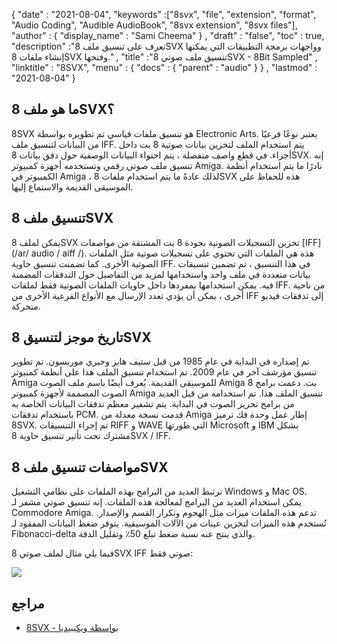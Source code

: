 {
  "date" : "2021-08-04",
  "keywords" :["8svx", "file", "extension", "format", "Audio Coding", "Audible AudioBook", "8svx extension", "8svx files"],
  "author" : {
    "display_name" : "Sami Cheema"
} ,
  "draft" : "false",
  "toc" : true,
  "description" :"تعرف على تنسيق ملف 8SVX وواجهات برمجة التطبيقات التي يمكنها إنشاء ملفات 8SVX وفتحها." ,
  "title" :"تنسيق ملف صوتي 8SVX - 8Bit Sampled" ,
  "linktitle" : "8SVX",
  "menu" : {
    "docs" : {
      "parent" : "audio"
}
} ,
  "lastmod" : "2021-08-04"
}

## ما هو ملف 8SVX؟ ##

8SVX هو تنسيق ملفات قياسي تم تطويره بواسطة Electronic Arts. يعتبر نوعًا فرعيًا من البيانات لتنسيق ملف IFF. يتم استخدام الملف لتخزين بيانات صوتية 8 بت داخل أجزاء. في قطع واصف منفصلة ، يتم احتواء البيانات الوصفية حول دفق بيانات 8SVX. إنه تنسيق ملف صوتي رقمي وتستخدمه أجهزة كمبيوتر Amiga. نادرًا ما يتم استخدام أنظمة الكمبيوتر في Amiga ، لذلك عادةً ما يتم استخدام ملفات 8SVX هذه للحفاظ على الموسيقى القديمة والاستماع إليها.

## تنسيق ملف 8SVX

يمكن لملف 8SVX تخزين التسجيلات الصوتية بجودة 8 بت المشتقة من مواصفات [IFF](/ar/ audio / aiff /). هذه هي الملفات التي تحتوي على تسجيلات صوتية مثل الملفات الصوتية الأخرى. كما تضمنت تنسيق حاوية IFF. في هذا التنسيق ، تم تضمين تنسيقات بيانات متعددة في ملف واحد واستخدامها لمزيد من التفاصيل حول التدفقات المضمنة فيه. يمكن استخدامها بمفردها داخل حاويات الملفات الصوتية فقط لملفات IFF. من ناحية أخرى ، يمكن أن يؤدي تعدد الإرسال مع الأنواع الفرعية الأخرى من IFF إلى تدفقات فيديو متحركة.

## تاريخ موجز لتنسيق 8SVX

تم إصداره في البداية في عام 1985 من قبل ستيف هايز وجيري موريسون. تم تطوير تنسيق مؤرشف آخر في عام 2009. تم استخدام تنسيق الملف هذا على أنظمة كمبيوتر Amiga للموسيقى القديمة. يُعرف أيضًا باسم ملف الصوت Amiga 8 بت. دعمت برامج الصوت المصممة لأجهزة كمبيوتر Amiga تنسيق الملف هذا. تم استخدامه من قبل العديد من برامج تحرير الصوت في البداية. يتم تشفير معظم تدفقات البيانات الخاصة به باستخدام تدفقات PCM. قدمت نسخة معدلة من Amiga إطار عمل وحدة فك ترميز 8SVX. تم إجراء التنسيقات RIFF و WAVE التي طورتها Microsoft و IBM بشكل مشترك تحت تأثير تنسيق حاوية 8SVX / IFF.

## مواصفات تنسيق ملف 8SVX

ترتبط العديد من البرامج بهذه الملفات على نظامي التشغيل Windows و Mac OS. يمكن استخدام العديد من البرامج لمعالجة هذه الملفات. إنه تنسيق صوتي مشفر لـ Commodore Amiga. تدعم هذه الملفات ميزات مثل الهجوم وتكرار القسم والإصدار. تُستخدم هذه الميزات لتخزين عينات من الآلات الموسيقية. يتوفر ضغط البيانات المفقود لـ Fibonacci-delta والذي ينتج عنه نسبة ضغط تبلغ 50٪ وتقليل الدقة.

فيما يلي مثال لملف صوتي 8SVX IFF صوتي فقط:

![](../8svx.png)

## مراجع ##

* [8SVX - بواسطة ويكيبيديا](https://en.wikipedia.org/wiki/8SVX)

